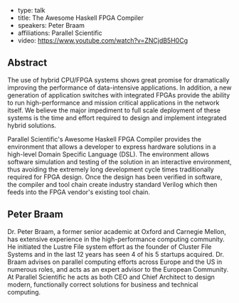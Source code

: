 - type: talk
- title: The Awesome Haskell FPGA Compiler
- speakers: Peter Braam
- affiliations: Parallel Scientific
- video: https://www.youtube.com/watch?v=ZNCjdB5H0Cg

## Abstract
The use of hybrid CPU/FPGA systems shows great promise for dramatically
improving the performance of data-intensive applications.  In addition, a
new generation of application switches with integrated FPGAs provide the
ability to run high-performance and mission critical applications in the
network itself.  We believe the major impediment to full scale deployment
of these systems is the time and effort required to design and implement
integrated hybrid solutions.

Parallel Scientific's Awesome Haskell FPGA Compiler provides the
environment that allows a developer to express hardware solutions in a
high-level Domain Specific Language \(DSL\).  The environment allows software
simulation and testing of the solution in an interactive environment, thus
avoiding the extremely long development cycle times traditionally required
for FPGA design.  Once the design has been verified in software, the
compiler and tool chain create industry standard Verilog which then feeds
into the FPGA vendor's existing tool chain.

## Peter Braam
Dr. Peter Braam, a former senior academic at Oxford and Carnegie Mellon,
has extensive experience in the high-performance computing community. He
initiated the Lustre File system effort as the founder of Cluster File
Systems and in the last 12 years has seen 4 of his 5 startups acquired. Dr.
Braam advises on parallel computing efforts across Europe and the US in
numerous roles, and acts as an expert advisor to the European Community. At
Parallel Scientific he acts as both CEO and Chief Architect to design
modern, functionally correct solutions for business and technical computing.
